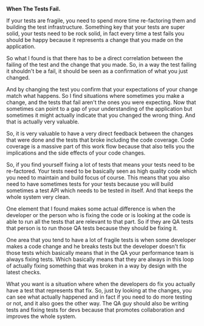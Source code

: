 **When The Tests Fail.**

If your tests are fragile, you need to spend more time re-factoring them and building the test infrastructure. Something key that your tests are super solid, your tests need to be rock solid, in fact every time a test fails you should be happy because it represents a change that you made on the application.

So what I found is that there has to be a direct correlation between the failing of the test and the change that you made. So, in a way the test failing it shouldn't be a fail, it should be seen as a confirmation of what you just changed.

And by changing the test you confirm that your expectations of your change match what happens. So I find situations where sometimes you make a change, and the tests that fail aren't the ones you were expecting. Now that sometimes can point to a gap of your understanding of the application but sometimes it might actually indicate that you changed the wrong thing. And that is actually very valuable. 

So, it is very valuable to have a very direct feedback between the changes that were done and the tests that broke including the code coverage. Code coverage is a massive part of this work flow because that also tells you the implications and the side effects of your code changes.

So, if you find yourself fixing a lot of tests that means your tests need to be re-factored. Your tests need to be basically seen as high quality code which you need to maintain and build focus of course. This means that you also need to have sometimes tests for your tests because you will build sometimes a test API which needs to be tested in itself. And that keeps the whole system very clean.

One element that I found makes some actual difference is when the developer or the person who is fixing the code or is looking at the code is able to run all the tests that are relevant to that part. So if they are QA tests that person is to run those QA tests because they should be fixing it.

One area that you tend to have a lot of fragile tests is when some developer makes a code change and he breaks tests but the developer doesn't fix those tests which basically means that in the QA your performance team is always fixing tests. Which basically means that they are always in this loop of actually fixing something that was broken in a way by design with the latest checks.

What you want is a situation where when the developers do fix you actually have a test that represents that fix. So, just by looking at the changes, you can see what actually happened and in fact if you need to do more testing or not, and it also goes the other way. The QA guy should also be writing tests and fixing tests for devs because that promotes collaboration and improves the whole system.
